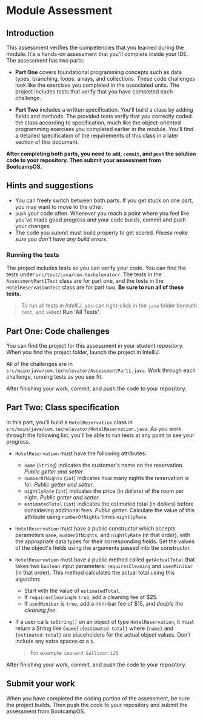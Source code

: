 # Module Assessment

## Introduction

This assessment verifies the competencies that you learned during the module. It's a hands-on assessment that you'll complete inside your IDE. The assessment has two parts:

* **Part One** covers foundational programming concepts such as data types, branching, loops, arrays, and collections. These code challenges look like the exercises you completed in the associated units. The project includes tests that verify that you have completed each challenge.

* **Part Two** includes a written specification. You'll build a class by adding fields and methods. The provided tests verify that you correctly coded the class according to specification, much like the object-oriented programming exercises you completed earlier in the module. You'll find a detailed specification of the requirements of this class in a later section of this document.

**After completing both parts, you need to `add`, `commit`, and `push` the solution code to your repository. Then submit your assessment from BootcampOS.**

## Hints and suggestions

* You can freely switch between both parts. If you get stuck on one part, you may want to move to the other.
* `push` your code often. Whenever you reach a point where you feel like you've made good progress and your code builds, commit and push your changes.
* The code you submit must build properly to get scored. _Please make sure you don't have any build errors._

### Running the tests

The project includes tests so you can verify your code. You can find the tests under `src/test/java/com.techelevator/`. The tests in the `AssessmentPart1Test` class are for part one, and the tests in the `HotelReservationTest` class are for part two. **Be sure to run all of these tests.**

> To run all tests in _IntelliJ_, you can right-click in the `java` folder beneath `test`, and select **Run 'All Tests'**.

## Part One: Code challenges

You can find the project for this assessment in your student repository. When you find the project folder, launch the project in IntelliJ.

All of the challenges are in `src/main/java/com.techelevator/AssessmentPart1.java`. Work through each challenge, running tests as you see fit.

After finishing your work, commit, and push the code to your repository.

## Part Two: Class specification

In this part, you'll build a `HotelReservation` class in `src/main/java/com.techelevator/HotelReservation.java`. As you work through the following list, you'll be able to run tests at any point to see your progress.

* `HotelReservation` must have the following attributes:
  * `name` (`String`) indicates the customer's name on the reservation. _Public getter and setter_.
  * `numberOfNights` (`int`) indicates how many nights the reservation is for. _Public getter and setter_.
  * `nightlyRate` (`int`) indicates the price (in dollars) of the room per night. _Public getter and setter_.
  * `estimatedTotal` (`int`) indicates the estimated total (in dollars) before considering additional fees. _Public getter_. Calculate the value of this attribute using `numberOfNights` times `nightlyRate`.

* `HotelReservation` must have a public constructor which accepts parameters `name`, `numberOfNights`, and `nightlyRate` (in that order), with the appropriate data types for their corresponding fields. Set the values of the object's fields using the arguments passed into the constructor.

* `HotelReservation` must have a public method called `getActualTotal` that takes two `boolean` input parameters: `requiresCleaning` and `usedMinibar`  (in that order). This method calculates the actual total using this algorithm:
    * Start with the value of `estimatedTotal`.
    * If `requiresCleaning`is `true`, add a cleaning fee of $25.
    * If `usedMinibar` is `true`, add a mini-bar fee of $15, and _double the cleaning fee_.

* If a user calls `toString()` on an object of type `HotelReservation`, it must return a String like `{name}:{estimated total}` where `{name}` and `{estimated total}` are placeholders for the actual object values. Don't include any extra spaces or a `$`.

  > For example: `Leonard Sullivan:125`

After finishing your work, commit, and push the code to your repository.

## Submit your work

When you have completed the coding portion of the assessment, be sure the project builds. Then push the code to your repository and submit the assessment from BootcampOS.
